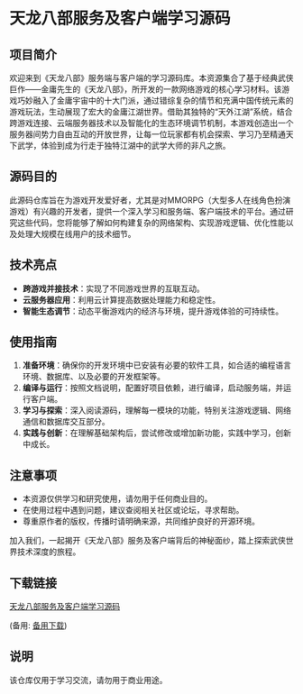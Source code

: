 # 天龙八部服务及客户端学习源码

## 项目简介

欢迎来到《天龙八部》服务端与客户端的学习源码库。本资源集合了基于经典武侠巨作——金庸先生的《天龙八部》，所开发的一款网络游戏的核心学习材料。该游戏巧妙融入了金庸宇宙中的十大门派，通过错综复杂的情节和充满中国传统元素的游戏玩法，生动展现了宏大的金庸江湖世界。借助其独特的“天外江湖”系统，结合跨游戏连接、云端服务器技术以及智能化的生态环境调节机制，本游戏创造出一个服务器间势力自由互动的开放世界，让每一位玩家都有机会探索、学习乃至精通天下武学，体验到成为行走于独特江湖中的武学大师的非凡之旅。

## 源码目的

此源码仓库旨在为游戏开发爱好者，尤其是对MMORPG（大型多人在线角色扮演游戏）有兴趣的开发者，提供一个深入学习和服务端、客户端技术的平台。通过研究这些代码，您将能够了解如何构建复杂的网络架构、实现游戏逻辑、优化性能以及处理大规模在线用户的技术细节。

## 技术亮点

- **跨游戏并接技术**：实现了不同游戏世界的互联互动。
- **云服务器应用**：利用云计算提高数据处理能力和稳定性。
- **智能生态调节**：动态平衡游戏内的经济与环境，提升游戏体验的可持续性。
  
## 使用指南

1. **准备环境**：确保你的开发环境中已安装有必要的软件工具，如合适的编程语言环境、数据库、以及必要的开发框架等。
2. **编译与运行**：按照文档说明，配置好项目依赖，进行编译，启动服务端，并运行客户端。
3. **学习与探索**：深入阅读源码，理解每一模块的功能，特别关注游戏逻辑、网络通信和数据库交互部分。
4. **实践与创新**：在理解基础架构后，尝试修改或增加新功能，实践中学习，创新中成长。

## 注意事项

- 本资源仅供学习和研究使用，请勿用于任何商业目的。
- 在使用过程中遇到问题，建议查阅相关社区或论坛，寻求帮助。
- 尊重原作者的版权，传播时请明确来源，共同维护良好的开源环境。

加入我们，一起揭开《天龙八部》服务及客户端背后的神秘面纱，踏上探索武侠世界技术深度的旅程。

## 下载链接
[天龙八部服务及客户端学习源码](https://pan.quark.cn/s/417c575db920) 

(备用: [备用下载](https://pan.baidu.com/s/1H5LZ9TIVLrbwdujNkvC-Yg?pwd=1234))

## 说明

该仓库仅用于学习交流，请勿用于商业用途。
